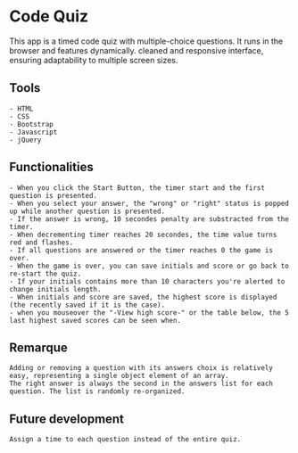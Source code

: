 # Code Quiz

This app is a timed code quiz with multiple-choice questions. It runs in the browser and features dynamically. cleaned and  responsive interface, ensuring adaptability to multiple screen sizes.

## Tools


```
- HTML
- CSS
- Bootstrap
- Javascript
- jQuery
```

## Functionalities

```
- When you click the Start Button, the timer start and the first question is presented.
- When you select your answer, the "wrong" or "right" status is popped up while another question is presented. 
- If the answer is wrong, 10 secondes penalty are substracted from the timer. 
- When decrementing timer reaches 20 secondes, the time value turns red and flashes.
- If all questions are answered or the timer reaches 0 the game is over.
- When the game is over, you can save initials and score or go back to re-start the quiz.
- If your initials contains more than 10 characters you're alerted to change initials length.
- When initials and score are saved, the highest score is displayed (the recently saved if it is the case).
- when you mouseover the "-View high score-" or the table below, the 5 last highest saved scores can be seen when.
```

## Remarque

```
Adding or removing a question with its answers choix is relatively easy, representing a single object element of an array. 
The right answer is always the second in the answers list for each question. The list is randomly re-organized.
```

## Future development

```
Assign a time to each question instead of the entire quiz.
```


